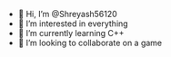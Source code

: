 - 👋 Hi, I’m @Shreyash56120
- 👀 I’m interested in everything
- 🌱 I’m currently learning C++
- 💞️ I’m looking to collaborate on a game

<!---
Shreyash56120/Shreyash56120 is a ✨ special ✨ repository because its `README.md` (this file) appears on your GitHub profile.
You can click the Preview link to take a look at your changes.
--->
